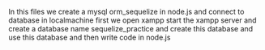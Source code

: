 In this files we create a mysql orm_sequelize in node.js and connect to database in localmachine first we open xampp start the xampp server and create a database name sequelize_practice and create this database and use this database
and then write code in node.js 
